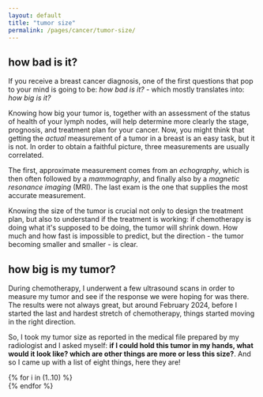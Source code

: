 ```yaml
---
layout: default
title: "tumor size"
permalink: /pages/cancer/tumor-size/
---
```


## how bad is it?
If you receive a breast cancer diagnosis, one of the first questions that pop to your mind is going to be: _how bad is it?_ - which mostly translates into: _how big is it?_

Knowing how big your tumor is, together with an assessment of the status of health of your lymph nodes, will help determine more clearly the stage, prognosis, and treatment plan for your cancer.
Now, you might think that getting the _actual_ measurement of a tumor in a breast is an easy task, but it is not. In order to obtain a faithful picture, three measurements are usually correlated.

The first, approximate measurement comes from an _echography_, which is then often followed by a _mammography_, and finally also by a _magnetic resonance imaging_ (MRI). The last exam is the one that supplies the most accurate measurement.

Knowing the size of the tumor is crucial not only to design the treatment plan, but also to understand if the treatment is working: if chemotherapy is doing what it's supposed to be doing, the tumor will shrink down. How much and how fast is impossible to predict, but the direction - the tumor becoming smaller and smaller - is clear.

## how big is my tumor?
During chemotherapy, I underwent a few ultrasound scans in order to measure my tumor and see if the response we were hoping for was there. The results were not always great, but around February 2024, before I started the last and hardest stretch of chemotherapy, things started moving in the right direction.

So, I took my tumor size as reported in the medical file prepared by my radiologist and I asked myself: **if I could hold this tumor in my hands, what would it look like? which are other things are more or less this size?**. And so I came up with a list of eight things, here they are!

<div class="gallery-grid">
  {% for i in (1..10) %}
  <div class="gallery-item-2">
    <div style="background-image: url('{{ site.baseurl }}/assets/images/cancer/tumor-size/{{ i }}.png')" alt="{{ i }}" data-image-url="{{ site.baseurl }}/assets/images/cancer/tumor-size/{{ i }}.png"></div>
  </div>
  {% endfor %}
</div>
